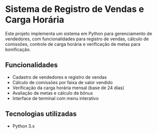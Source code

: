 # Sistema de Registro de Vendas e Carga Horária

Este projeto implementa um sistema em Python para gerenciamento de vendedores, com funcionalidades para registro de vendas, cálculo de comissões, controle de carga horária e verificação de metas para bonificação.

## Funcionalidades

- Cadastro de vendedores e registro de vendas
- Cálculo de comissões por faixa de valor vendido
- Verificação da carga horária mensal (base de 24 dias)
- Avaliação de metas e cálculo de bônus
- Interface de terminal com menu interativo

## Tecnologias utilizadas

- Python 3.x
